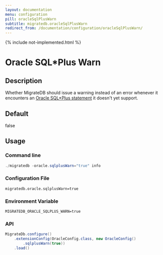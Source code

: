 ```yaml
---
layout: documentation
menu: configuration
pill: oracleSqlPlusWarn
subtitle: migratedb.oracleSqlPlusWarn
redirect_from: /documentation/configuration/oracleSqlPlusWarn/
---
```

{% include not-implemented.html %}

# Oracle SQL*Plus Warn

## Description

Whether MigrateDB should issue a warning instead of an error whenever it encounters
an [Oracle SQL*Plus statement](/migratedb/documentation/database/oracle#sqlplus-commands) it doesn't yet support.

## Default

false

## Usage

### Command line

```powershell
./migratedb -oracle.sqlplusWarn="true" info
```

### Configuration File

```properties
migratedb.oracle.sqlplusWarn=true
```

### Environment Variable

```properties
MIGRATEDB_ORACLE_SQLPLUS_WARN=true
```

### API

```java
MigrateDb.configure()
    .extensionConfig(OracleConfig.class, new OracleConfig()
        .sqlplusWarn(true))
    .load()
```
